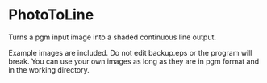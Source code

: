 # PhotoToLine
Turns a pgm input image into a shaded continuous line output. 

Example images are included. Do not edit backup.eps or the program will break. You can use your own images as long as they are in pgm format and in the working directory.
